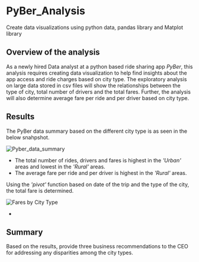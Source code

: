# PyBer_Analysis
Create data visualizations using python data, pandas library and Matplot library

## Overview of the analysis
As a newly hired Data analyst at a python based ride sharing app *PyBer*, this analysis requires creating data visualization to help find insights about the app access and ride charges based on city type. The exploratory analysis on large data stored in csv files will show the relationships between the type of city, total number of drivers and the total fares. Further, the analysis will also determine average fare per ride and per driver based on city type.

## Results 
The PyBer data summary based on the different city type is as seen in the below snahpshot.

![Pyber_data_summary](https://user-images.githubusercontent.com/84694664/126920818-9a71a7ca-aaf3-4bb8-b5f6-8404735af7d7.JPG)

- The total number of rides, drivers and fares is highest in the *'Urban'* areas and lowest in the *'Rural'* areas.
- The average fare per ride and per driver is highest in the *'Rural'* areas.

Using the *'pivot'* function based on date of the trip and the type of the city, the total fare is determined.

![Fares by City Type](https://user-images.githubusercontent.com/84694664/126920782-5c0fbe92-c099-489f-8bee-8faa79f7400e.png)

- 
## Summary 
Based on the results, provide three business recommendations to the CEO for addressing any disparities among the city types.
